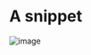 # A snippet 
![image](https://github.com/watchout254/User-input----PLP/assets/88248852/8487efdc-a90f-40d9-95f4-031bda055e1b)
